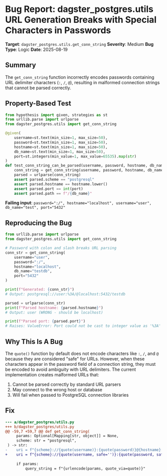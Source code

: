 # Bug Report: dagster_postgres.utils URL Generation Breaks with Special Characters in Passwords

**Target**: `dagster_postgres.utils.get_conn_string`
**Severity**: Medium
**Bug Type**: Logic
**Date**: 2025-08-19

## Summary

The `get_conn_string` function incorrectly encodes passwords containing URL delimiter characters (`:`, `/`, `@`), resulting in malformed connection strings that cannot be parsed correctly.

## Property-Based Test

```python
from hypothesis import given, strategies as st
from urllib.parse import urlparse
from dagster_postgres.utils import get_conn_string

@given(
    username=st.text(min_size=1, max_size=50),
    password=st.text(min_size=1, max_size=50),
    hostname=st.text(min_size=1, max_size=50),
    db_name=st.text(min_size=1, max_size=50),
    port=st.integers(min_value=1, max_value=65535).map(str)
)
def test_conn_string_can_be_parsed(username, password, hostname, db_name, port):
    conn_string = get_conn_string(username, password, hostname, db_name, port)
    parsed = urlparse(conn_string)
    assert parsed.scheme == "postgresql"
    assert parsed.hostname == hostname.lower()
    assert parsed.port == int(port)
    assert parsed.path == f"/{db_name}"
```

**Failing input**: `password=":/", hostname="localhost", username="user", db_name="test", port="5432"`

## Reproducing the Bug

```python
from urllib.parse import urlparse
from dagster_postgres.utils import get_conn_string

# Password with colon and slash breaks URL parsing
conn_str = get_conn_string(
    username="user",
    password=":/",
    hostname="localhost",
    db_name="testdb",
    port="5432"
)

print(f"Generated: {conn_str}")
# Output: postgresql://user:%3A/@localhost:5432/testdb

parsed = urlparse(conn_str)
print(f"Parsed hostname: {parsed.hostname}")
# Output: user (WRONG - should be localhost)

print(f"Parsed port: {parsed.port}")
# Raises: ValueError: Port could not be cast to integer value as '%3A'
```

## Why This Is A Bug

The `quote()` function by default does not encode characters like `:`, `/`, and `@` because they are considered "safe" for URLs. However, when these characters appear in the password field of a connection string, they must be encoded to avoid ambiguity with URL delimiters. The current implementation creates malformed URLs that:

1. Cannot be parsed correctly by standard URL parsers
2. May connect to the wrong host or database
3. Will fail when passed to PostgreSQL connection libraries

## Fix

```diff
--- a/dagster_postgres/utils.py
+++ b/dagster_postgres/utils.py
@@ -59,7 +59,7 @@ def get_conn_string(
     params: Optional[Mapping[str, object]] = None,
     scheme: str = "postgresql",
 ) -> str:
-    uri = f"{scheme}://{quote(username)}:{quote(password)}@{hostname}:{port}/{db_name}"
+    uri = f"{scheme}://{quote(username, safe='')}:{quote(password, safe='')}@{hostname}:{port}/{db_name}"
 
     if params:
         query_string = f"{urlencode(params, quote_via=quote)}"
```
